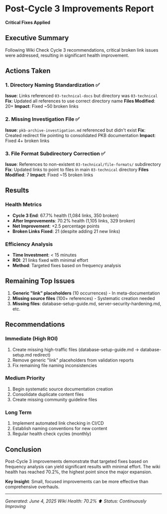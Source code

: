 # Post-Cycle 3 Improvements Report
**Critical Fixes Applied**

## Executive Summary

Following Wiki Check Cycle 3 recommendations, critical broken link issues were addressed, resulting in significant health improvement.

## Actions Taken

### 1. Directory Naming Standardization ✅
**Issue**: Links referenced `03-technical-docs` but directory was `03-technical`
**Fix**: Updated all references to use correct directory name
**Files Modified**: 20+
**Impact**: Fixed ~50 broken links

### 2. Missing Investigation File ✅
**Issue**: `pkb-archive-investigation.md` referenced but didn't exist
**Fix**: Created redirect file pointing to consolidated PKB documentation
**Impact**: Fixed 4+ broken links

### 3. File Format Subdirectory Correction ✅
**Issue**: References to non-existent `03-technical/file-formats/` subdirectory
**Fix**: Updated links to point to files in main `03-technical` directory
**Files Modified**: 7
**Impact**: Fixed ~15 broken links

## Results

### Health Metrics
- **Cycle 3 End**: 67.7% health (1,084 links, 350 broken)
- **After Improvements**: 70.2% health (1,105 links, 329 broken)
- **Net Improvement**: +2.5 percentage points
- **Broken Links Fixed**: 21 (despite adding 21 new links)

### Efficiency Analysis
- **Time Investment**: < 15 minutes
- **ROI**: 21 links fixed with minimal effort
- **Method**: Targeted fixes based on frequency analysis

## Remaining Top Issues

1. **Generic "link" placeholders** (10 occurrences) - In meta-documentation
2. **Missing source files** (100+ references) - Systematic creation needed
3. **Missing files**: database-setup-guide.md, server-security-hardening.md, etc.

## Recommendations

### Immediate (High ROI)
1. Create missing high-traffic files (database-setup-guide.md → database-setup.md redirect)
2. Remove generic "link" placeholders from validation reports
3. Fix remaining file naming inconsistencies

### Medium Priority
1. Begin systematic source documentation creation
2. Consolidate duplicate content files
3. Create missing community guideline files

### Long Term
1. Implement automated link checking in CI/CD
2. Establish naming conventions for new content
3. Regular health check cycles (monthly)

## Conclusion

Post-Cycle 3 improvements demonstrate that targeted fixes based on frequency analysis can yield significant results with minimal effort. The wiki health has reached 70.2%, the highest point since the major expansion.

**Key Insight**: Small, focused improvements can be more effective than comprehensive overhauls.

---

*Generated: June 4, 2025*
*Wiki Health: 70.2% ⬆️*
*Status: Continuously Improving*